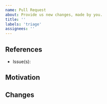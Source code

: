 ```yaml
---
name: Pull Request
about: Provide us new changes, made by you.
title: ''
labels: 'triage'
assignees: ''
---
```


## References
* Issue(s): <!-- e.g. #123 -->  

## Motivation
<!-- Please shortly describe your motivation to create this PR. -->

## Changes
<!-- Please describe all relevant changes of this PR. -->

